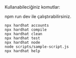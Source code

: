 Kullanabileciğiniz komutlar:

npm run dev ile çalıştırabilirsiniz.
```shell
npx hardhat accounts
npx hardhat compile
npx hardhat clean
npx hardhat test
npx hardhat node
node scripts/sample-script.js
npx hardhat help
```
